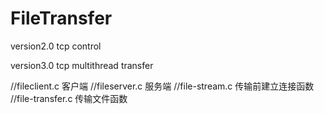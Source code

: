 # FileTransfer
version2.0 tcp control

version3.0 tcp multithread transfer


//fileclient.c 客户端
//fileserver.c 服务端
//file-stream.c 传输前建立连接函数
//file-transfer.c 传输文件函数
